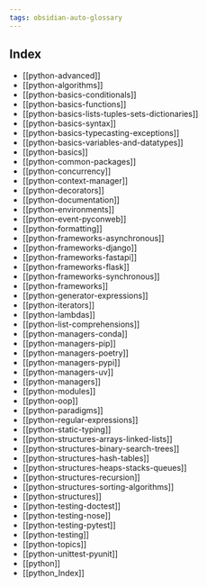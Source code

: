 ```yaml
---
tags: obsidian-auto-glossary
---
```

## Index
- [[python-advanced]]
- [[python-algorithms]]
- [[python-basics-conditionals]]
- [[python-basics-functions]]
- [[python-basics-lists-tuples-sets-dictionaries]]
- [[python-basics-syntax]]
- [[python-basics-typecasting-exceptions]]
- [[python-basics-variables-and-datatypes]]
- [[python-basics]]
- [[python-common-packages]]
- [[python-concurrency]]
- [[python-context-manager]]
- [[python-decorators]]
- [[python-documentation]]
- [[python-environments]]
- [[python-event-pyconweb]]
- [[python-formatting]]
- [[python-frameworks-asynchronous]]
- [[python-frameworks-django]]
- [[python-frameworks-fastapi]]
- [[python-frameworks-flask]]
- [[python-frameworks-synchronous]]
- [[python-frameworks]]
- [[python-generator-expressions]]
- [[python-iterators]]
- [[python-lambdas]]
- [[python-list-comprehensions]]
- [[python-managers-conda]]
- [[python-managers-pip]]
- [[python-managers-poetry]]
- [[python-managers-pypi]]
- [[python-managers-uv]]
- [[python-managers]]
- [[python-modules]]
- [[python-oop]]
- [[python-paradigms]]
- [[python-regular-expressions]]
- [[python-static-typing]]
- [[python-structures-arrays-linked-lists]]
- [[python-structures-binary-search-trees]]
- [[python-structures-hash-tables]]
- [[python-structures-heaps-stacks-queues]]
- [[python-structures-recursion]]
- [[python-structures-sorting-algorithms]]
- [[python-structures]]
- [[python-testing-doctest]]
- [[python-testing-nose]]
- [[python-testing-pytest]]
- [[python-testing]]
- [[python-topics]]
- [[python-unittest-pyunit]]
- [[python]]
- [[python_Index]]
